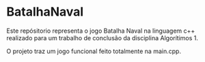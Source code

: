 # BatalhaNaval
Este repósitorio representa o jogo Batalha Naval na linguagem c++ realizado para um trabalho de conclusão da disciplina Algorítimos 1.<p>O projeto traz um jogo funcional feito totalmente na main.cpp.
